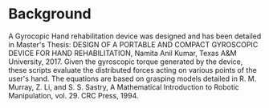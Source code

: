 # Background
A Gyrocopic Hand rehabilitation device was designed and has been detailed in Master's Thesis: DESIGN OF A PORTABLE AND COMPACT GYROSCOPIC DEVICE FOR HAND REHABILITATION, Namita Anil Kumar, Texas A&M University, 2017. 
Given the gyroscopic torque generated by the device, these scripts evaluate the distributed forces acting on various points of the user's hand. The equations are based on grasping models detailed in R. M. Murray, Z. Li, and S. S. Sastry, A Mathematical Introduction to Robotic Manipulation, vol. 29. CRC Press, 1994.
